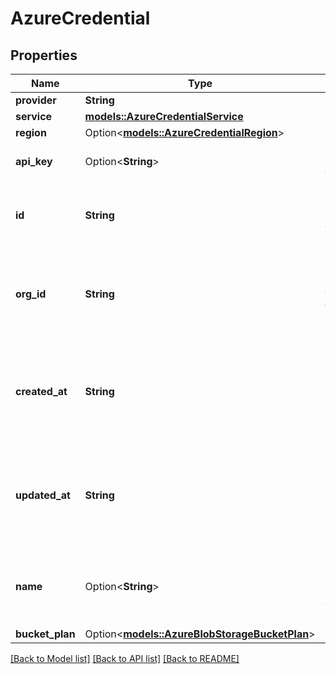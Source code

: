 # AzureCredential

## Properties

Name | Type | Description | Notes
------------ | ------------- | ------------- | -------------
**provider** | **String** |  | 
**service** | [**models::AzureCredentialService**](AzureCredentialService.md) |  | 
**region** | Option<[**models::AzureCredentialRegion**](AzureCredentialRegion.md)> |  | [optional]
**api_key** | Option<**String**> | This is not returned in the API. | [optional]
**id** | **String** | This is the unique identifier for the credential. | 
**org_id** | **String** | This is the unique identifier for the org that this credential belongs to. | 
**created_at** | **String** | This is the ISO 8601 date-time string of when the credential was created. | 
**updated_at** | **String** | This is the ISO 8601 date-time string of when the assistant was last updated. | 
**name** | Option<**String**> | This is the name of credential. This is just for your reference. | [optional]
**bucket_plan** | Option<[**models::AzureBlobStorageBucketPlan**](AzureBlobStorageBucketPlan.md)> |  | [optional]

[[Back to Model list]](../README.md#documentation-for-models) [[Back to API list]](../README.md#documentation-for-api-endpoints) [[Back to README]](../README.md)


